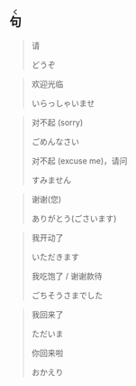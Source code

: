## <ruby><rb>句</rb><rt>く</rt></ruby>

> 请
>
> どうぞ

> 欢迎光临
>
> いらっしゃいませ

> 对不起 (sorry)
>
> ごめんなさい
>
> 对不起 (excuse me)，请问
>
> すみません

> 谢谢(您)
>
> ありがとう(ごさいます)

> 我开动了
>
> いただきます
>
> 我吃饱了 / 谢谢款待
>
> ごちそうさまでした

> 我回来了
>
> ただいま
>
> 你回来啦
>
> おかえり